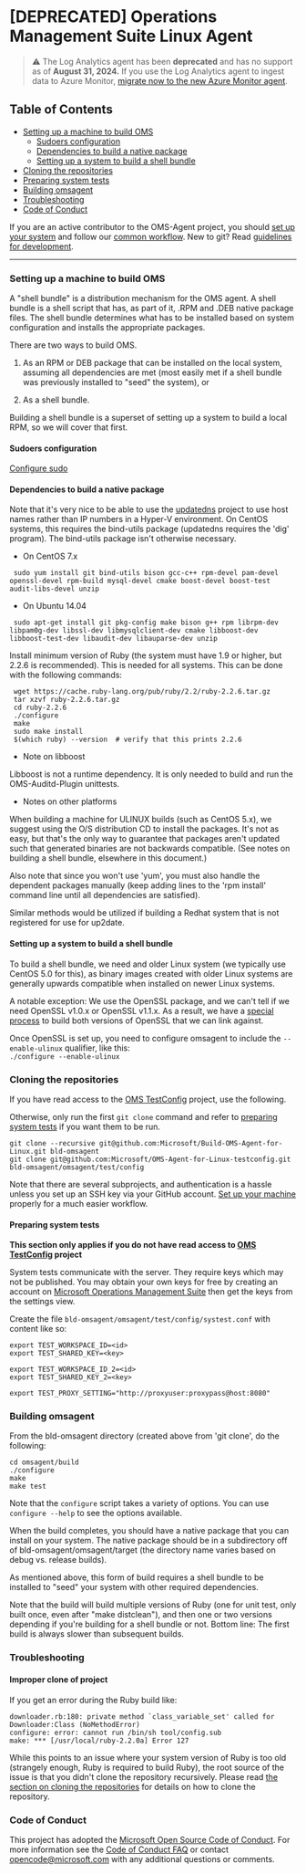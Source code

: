 # [DEPRECATED] Operations Management Suite Linux Agent

> :warning: The Log Analytics agent has been **deprecated** and has no support as of **August 31, 2024.** If you use the Log Analytics agent to ingest data to Azure Monitor, [migrate now to the new Azure Monitor agent](https://docs.microsoft.com/en-us/azure/azure-monitor/agents/azure-monitor-agent-migration).
>

## Table of Contents
- [Setting up a machine to build OMS](#setting-up-a-machine-to-build-oms)
  - [Sudoers configuration](#sudoers-configuration)
  - [Dependencies to build a native package](#dependencies-to-build-a-native-package)
  - [Setting up a system to build a shell bundle](#setting-up-a-system-to-build-a-shell-bundle)
- [Cloning the repositories](#cloning-the-repositories)
- [Preparing system tests](#preparing-system-tests)
- [Building omsagent](#building-omsagent)
- [Troubleshooting](#troubleshooting)
- [Code of Conduct](#code-of-conduct)

If you are an active contributor to the OMS-Agent project, you should
[set up your system](https://github.com/Microsoft/ostc-docs/blob/master/setup-git.md)
and follow our [common workflow](https://github.com/Microsoft/ostc-docs/blob/master/workflow-workflow.md).
New to git? Read [guidelines for development](https://github.com/Microsoft/ostc-docs/blob/master/setup-rules.md).

-----

### Setting up a machine to build OMS

A "shell bundle" is a distribution mechanism for the OMS agent. A shell
bundle is a shell script that has, as part of it, .RPM and .DEB native
package files. The shell bundle determines what has to be installed based
on system configuration and installs the appropriate packages.

There are two ways to build OMS.

1. As an RPM or DEB package that can be installed on the local system,
assuming all dependencies are met (most easily met if a shell bundle
was previously installed to "seed" the system), or

2. As a shell bundle.

Building a shell bundle is a superset of setting up a system to
build a local RPM, so we will cover that first.

#### Sudoers configuration

[Configure sudo](https://github.com/Microsoft/ostc-docs/blob/master/setup-build.md)

#### Dependencies to build a native package

Note that it's very nice to be able to use the [updatedns](https://github.com/jeffaco/msft-updatedns) project to use host names
rather than IP numbers in a Hyper-V environment. On CentOS systems,
this requires the bind-utils package (updatedns requires the 'dig'
program). The bind-utils package isn't otherwise necessary.

- On CentOS 7.x
```
 sudo yum install git bind-utils bison gcc-c++ rpm-devel pam-devel openssl-devel rpm-build mysql-devel cmake boost-devel boost-test audit-libs-devel unzip
```
- On Ubuntu 14.04
```
 sudo apt-get install git pkg-config make bison g++ rpm librpm-dev libpam0g-dev libssl-dev libmysqlclient-dev cmake libboost-dev libboost-test-dev libaudit-dev libauparse-dev unzip
```
Install minimum version of Ruby (the system must have 1.9 or higher, but 2.2.6 is recommended). This is needed for all systems. This can be done with the following commands:
```
 wget https://cache.ruby-lang.org/pub/ruby/2.2/ruby-2.2.6.tar.gz
 tar xzvf ruby-2.2.6.tar.gz
 cd ruby-2.2.6
 ./configure
 make
 sudo make install
 $(which ruby) --version  # verify that this prints 2.2.6
```

- Note on libboost

Libboost is not a runtime dependency. It is only needed to build and run the OMS-Auditd-Plugin unittests.

- Notes on other platforms

 When building a machine for ULINUX builds (such as CentOS 5.x), we suggest
 using the O/S distribution CD to install the packages. It's not as easy,
 but that's the only way to guarantee that packages aren't updated such that
 generated binaries are not backwards compatible. (See notes on building a
 shell bundle, elsewhere in this document.)

 Also note that since you won't use 'yum', you must also handle the dependent
 packages manually (keep adding lines to the 'rpm install' command line until
 all dependencies are satisfied).

 Similar methods would be utilized if building a Redhat system that is not
 registered for use for up2date.

#### Setting up a system to build a shell bundle

To build a shell bundle, we need and older Linux system (we typically use
CentOS 5.0 for this), as binary images created with older Linux systems
are generally upwards compatible when installed on newer Linux systems.

A notable exception: We use the OpenSSL package, and we can't tell if
we need OpenSSL v1.0.x or OpenSSL v1.1.x. As a result, we have a [special
process](https://github.com/Microsoft/ostc-openssl/blob/master/README.md)
to build both versions of OpenSSL that we can link against.

Once OpenSSL is set up, you need to configure omsagent to include the
```--enable-ulinux``` qualifier, like this:<br>```./configure --enable-ulinux``` 

### Cloning the repositories

If you have read access to the [OMS TestConfig](https://github.com/Microsoft/OMS-Agent-for-Linux-testconfig) project,
use the following.

Otherwise, only run the first `git clone` command and refer to 
[preparing system tests](#preparing-system-tests) if you want them to be run.

```shell
git clone --recursive git@github.com:Microsoft/Build-OMS-Agent-for-Linux.git bld-omsagent
git clone git@github.com:Microsoft/OMS-Agent-for-Linux-testconfig.git bld-omsagent/omsagent/test/config
```

Note that there are several subprojects, and authentication is a hassle
unless you set up an SSH key via your GitHub account. [Set up your machine](https://github.com/Microsoft/ostc-docs/blob/master/setup-git.md)
properly for a much easier workflow.

#### Preparing system tests

**This section only applies if you do not have read access to [OMS TestConfig](https://github.com/Microsoft/OMS-Agent-for-Linux-testconfig) project**

System tests communicate with the server. They require keys which may
not be published.  You may obtain your own keys for free by creating
an account on [Microsoft Operations Management
Suite](http://www.microsoft.com/en-us/server-cloud/operations-management-suite/why-oms.aspx)
then get the keys from the settings view.

Create the file `bld-omsagent/omsagent/test/config/systest.conf`
with content like so:
``` shell
export TEST_WORKSPACE_ID=<id>
export TEST_SHARED_KEY=<key>

export TEST_WORKSPACE_ID_2=<id>
export TEST_SHARED_KEY_2=<key>

export TEST_PROXY_SETTING="http://proxyuser:proxypass@host:8080"
```

### Building omsagent

From the bld-omsagent directory (created above from 'git clone', do the
following:

```
cd omsagent/build
./configure
make
make test
```

Note that the ```configure``` script takes a variety of options. You can
use ```configure --help``` to see the options available.

When the build completes, you should have a native package that you can install
on your system. The native package should be in a subdirectory off of
bld-omsagent/omsagent/target (the directory name varies based on debug vs.
release builds).

As mentioned above, this form of build requires a shell bundle to be installed
to "seed" your system with other required dependencies.

Note that the build will build multiple versions of Ruby (one for unit test,
only built once, even after "make distclean"), and then one or two versions
depending if you're building for a shell bundle or not. Bottom line: The
first build is always slower than subsequent builds.

### Troubleshooting

#### Improper clone of project

If you get an error during the Ruby build like:
```
downloader.rb:180: private method `class_variable_set' called for Downloader:Class (NoMethodError)
configure: error: cannot run /bin/sh tool/config.sub
make: *** [/usr/local/ruby-2.2.0a] Error 127
```
While this points to an issue where your system version of Ruby is too old
(strangely enough, Ruby is required to build Ruby), the root source of the
issue is that you didn't clone the repository recursively. Please read
[the section on cloning the repositories](#cloning-the-repositories) for
details on how to clone the repository.

### Code of Conduct

This project has adopted the [Microsoft Open Source Code of Conduct](https://opensource.microsoft.com/codeofconduct/).  For more
information see the [Code of Conduct FAQ](https://opensource.microsoft.com/codeofconduct/faq/) or contact
[opencode@microsoft.com](mailto:opencode@microsoft.com) with any
additional questions or comments.
